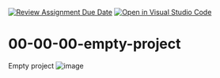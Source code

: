 [![Review Assignment Due Date](https://classroom.github.com/assets/deadline-readme-button-24ddc0f5d75046c5622901739e7c5dd533143b0c8e959d652212380cedb1ea36.svg)](https://classroom.github.com/a/Uqo7grL4)
[![Open in Visual Studio Code](https://classroom.github.com/assets/open-in-vscode-718a45dd9cf7e7f842a935f5ebbe5719a5e09af4491e668f4dbf3b35d5cca122.svg)](https://classroom.github.com/online_ide?assignment_repo_id=12059243&assignment_repo_type=AssignmentRepo)
# 00-00-00-empty-project
Empty project
![image](https://github.com/2023-2024-CSARP-Desktop/csarp-blazor-mvvm-01-02-00-dilog-squere-mosenlechnerjosef/assets/115459653/f846064d-db06-4ca0-8be8-7f0d1531cc2e)
